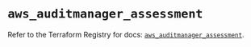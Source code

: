 # `aws_auditmanager_assessment`

Refer to the Terraform Registry for docs: [`aws_auditmanager_assessment`](https://registry.terraform.io/providers/hashicorp/aws/5.45.0/docs/resources/auditmanager_assessment).
